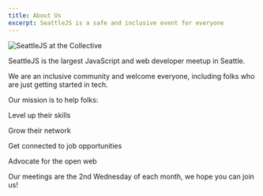 ```yaml
---
title: About Us
excerpt: SeattleJS is a safe and inclusive event for everyone
---
```

![SeattleJS at the Collective](/_public/images/seattlejs-march-2022.jpg)

SeattleJS is the largest JavaScript and web developer meetup in Seattle. 

We are an inclusive community and welcome everyone, including folks who are just getting started in tech. 

Our mission is to help folks:

<i class="fa-solid fa-battery-bolt"></i> Level up their skills

<i class="fa-solid fa-handshake-simple"></i> Grow their network

<i class="fa-solid fa-briefcase"></i> Get connected to job opportunities

<i class="fa-solid fa-globe"></i> Advocate for the open web

Our meetings are the 2nd Wednesday of each month, we hope you can join us!